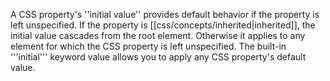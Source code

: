 A CSS property's ''initial value'' provides default behavior if the property is left unspecified. If the property is [[css/concepts/inherited|inherited]], the initial value cascades from the root element. Otherwise it applies to any element for which the CSS property is left unspecified.  The built-in '''initial''' keyword value allows you to apply any CSS property's default value.